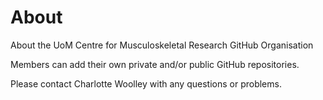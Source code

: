 # About
About the UoM Centre for Musculoskeletal Research GitHub Organisation

Members can add their own private and/or public GitHub repositories. 

Please contact Charlotte Woolley with any questions or problems.
